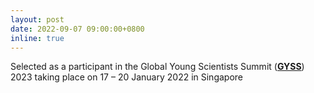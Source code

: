 ```yaml
---
layout: post
date: 2022-09-07 09:00:00+0800
inline: true
---
```


Selected as a participant in the Global Young Scientists Summit ([**GYSS**](https://www.nrf.gov.sg/gyss/home)) 2023 taking place on 17 – 20 January 2022 in Singapore
